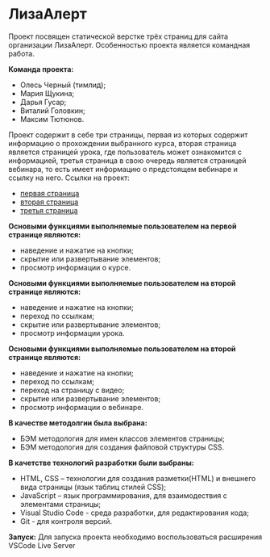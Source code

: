 # ЛизаАлерт

Проект посвящен статической верстке трёх страниц для сайта организации ЛизаАлерт. Особенностью проекта является командная работа.

**Команда проекта:**
- Олесь Черный (тимлид);
- Мария Щукина;
- Дарья Гусар;
- Виталий Головкин;
- Максим Тютюнов.

Проект содержит в себе три страницы, первая из которых содержит информацию о прохождении выбранного курса, вторая страница является страницей урока, где пользователь может ознакомится с информацией, третья страница в свою очередь является страницей вебинара, то есть имеет информацию о предстоящем вебинаре и ссылку на него.
Ссылки на проект:

- [первая страница](https://olestch.github.io/lizaAlertTeam5-dalmatintsi/course.html)
- [вторая страница](https://olestch.github.io/lizaAlertTeam5-dalmatintsi/lesson-text.html)
- [третья страница](https://olestch.github.io/lizaAlertTeam5-dalmatintsi/lesson-webinar.html)

**Основыми функциями выполняемые пользователем на первой странице являются:**

- наведение и нажатие на кнопки;
- скрытие или развертывание элементов;
- просмотр информации о курсе.

**Основыми функциями выполняемые пользователем на второй странице являются:**

- наведение и нажатие на кнопки;
- переход по ссылкам;
- скрытие или развертывание элементов;
- просмотр информации урока.

**Основыми функциями выполняемые пользователем на второй странице являются:**

- наведение и нажатие на кнопки;
- переход по ссылкам;
- переход на страницу с видео;
- скрытие или развертывание элементов;
- просмотр информации о вебинаре.

**В качестве методолгии была выбрана:**

- БЭМ методология для имен классов элементов страницы;
- БЭМ методология для создания файловой структуры CSS.

**В качетстве технологий разработки были выбраны:**

- HTML, CSS – технологии для создания разметки(HTML) и внешнего вида страницы (язык таблиц стилей CSS);
- JavaScript – язык программирования, для взаимодествия с элементами страницы;
- Visual Studio Code - среда разработки, для редактирования кода;
- Git - для контроля версий.

**Запуск:**
Для запуска проекта необходимо воспользоваться расширения VSCode Live Server
